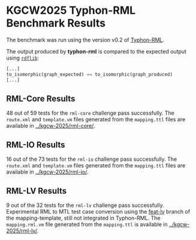 # KGCW2025 Typhon-RML Benchmark Results

The benchmark was run using the version v0.2 of [Typhon-RML](https://github.com/cefriel/typhon-rml/releases/tag/v0.2).

The output produced by **typhon-rml** is compared to the expected output using [`rdflib`](https://rdflib.readthedocs.io/en/stable/):

``` python
[...]
to_isomorphic(graph_expected) == to_isomorphic(graph_produced)
[...]
```

## RML-Core Results

48 out of 59 tests for the `rml-core` challenge pass successfully.
The `route.xml` and `template.vm` files generated from the `mapping.ttl` files are available in [../kgcw-2025/rml-core/](../kgcw-2025/rml-core/).

## RML-IO Results

16 out of the 73 tests for the `rml-io` challenge pass successfully.
The `route.xml` and `template.vm` files generated from the `mapping.ttl` files are available in [../kgcw-2025/rml-io/](../kgcw-2025/rml-io/).

## RML-LV Results

9 out of the 32 tests for the `rml-lv` challenge pass successfully. Experimental RML to MTL test case conversion using the [feat-lv](https://github.com/cefriel/mapping-template/tree/feat-lv) branch of the mapping-template, still not integrated in Typhon-RML. The `mapping.rml.vm` file generated from the `mapping.ttl` is available in [../kgcw-2025/rml-lv/](../kgcw-2025/rml-lv/).

